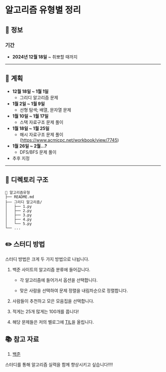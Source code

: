 # 알고리즘 유형별 정리

## 📅 정보

### 기간  
- **2024년 12월 18일** ~ 취뽀할 때까지

---

## 📖 계획

- **12월 18일 ~ 1월 1일**  
  - 그리디 알고리즘 문제
- **1월 2일 ~ 1월 9일**  
  - 선형 탐색; 배열, 문자열 문제
- **1월 10일 ~ 1월 17일**  
  - 스택 자료구조 문제 풀이
- **1월 18일 ~ 1월 25일**  
  - 해시 자료구조 문제 풀이(https://www.acmicpc.net/workbook/view/7745)
- **1월 26일 ~ 2월...?**  
  - DFS/BFS 문제 풀이  
- 추후 지정

---

## 📂 디렉토리 구조

```plain
📁 알고리즘유형
├── README.md
├── 그리디 알고리즘/
│   ├── 1.py
│   ├── 2.py
│   ├── 3.py
│   ├── 4.py
│   └── 5.py
└── ...
```

## ✏️ 스터디 방법

스터디 방법은 크게 두 가지 방법으로 나뉩니다.


1. 백준 사이트의 알고리즘 분류에 들어갑니다.

   - 각 알고리즘에 들어가서 옵션을 선택합니다.
  
    - 맞은 사람을 선택하여 문제 정렬을 내림차순으로 정렬합니다.
2. 사람들이 추천하고 모은 모음집을 선택합니다.
    
3. 적게는 25개 많게는 100개를 풉니다!
4. 해당 문제들은 저의 벨로그에 [TIL](https://velog.io/@jw9603/series/%EC%BD%94%EB%94%A9%ED%85%8C%EC%8A%A4%ED%8A%B8)을 올립니다.

   
## 📚 참고 자료
1. [백준](https://www.acmicpc.net/)

스터디를 통해 알고리즘 실력을 함께 향상시키고 싶습니다!!!!
